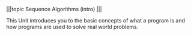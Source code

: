 |||topic
Sequence
Algorithms (intro)
|||

This Unit introduces you to the basic concepts of what a program is and how programs are used to solve real world problems.

